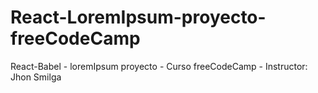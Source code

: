 # React-LoremIpsum-proyecto-freeCodeCamp
React-Babel - loremIpsum proyecto - Curso freeCodeCamp - Instructor: Jhon Smilga
